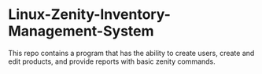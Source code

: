 # Linux-Zenity-Inventory-Management-System
This repo contains a program that has the ability to create users, create and edit products, and provide reports with basic zenity commands.
